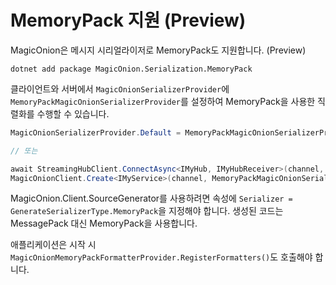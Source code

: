 # MemoryPack 지원 (Preview)
MagicOnion은 메시지 시리얼라이저로 MemoryPack도 지원합니다. (Preview)

```
dotnet add package MagicOnion.Serialization.MemoryPack
```

클라이언트와 서버에서 `MagicOnionSerializerProvider`에 `MemoryPackMagicOnionSerializerProvider`를 설정하여 MemoryPack을 사용한 직렬화를 수행할 수 있습니다.

```csharp
MagicOnionSerializerProvider.Default = MemoryPackMagicOnionSerializerProvider.Instance;

// 또는

await StreamingHubClient.ConnectAsync<IMyHub, IMyHubReceiver>(channel, receiver, serializerProvider: MemoryPackMagicOnionSerializerProvider.Instance);
MagicOnionClient.Create<IMyService>(channel, MemoryPackMagicOnionSerializerProvider.Instance);
```

MagicOnion.Client.SourceGenerator를 사용하려면 속성에 `Serializer = GenerateSerializerType.MemoryPack`을 지정해야 합니다. 생성된 코드는 MessagePack 대신 MemoryPack을 사용합니다.

애플리케이션은 시작 시 `MagicOnionMemoryPackFormatterProvider.RegisterFormatters()`도 호출해야 합니다.
